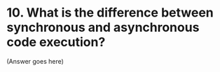 # 10. What is the difference between synchronous and asynchronous code execution?

(Answer goes here)
